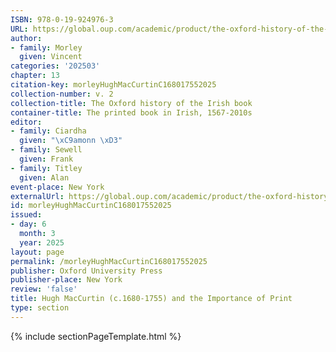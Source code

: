 ```yaml
---
ISBN: 978-0-19-924976-3
URL: https://global.oup.com/academic/product/the-oxford-history-of-the-irish-book-volume-ii-9780199249763?cc=ge&lang=3n#
author:
- family: Morley
  given: Vincent
categories: '202503'
chapter: 13
citation-key: morleyHughMacCurtinC168017552025
collection-number: v. 2
collection-title: The Oxford history of the Irish book
container-title: The printed book in Irish, 1567-2010s
editor:
- family: Ciardha
  given: "\xC9amonn \xD3"
- family: Sewell
  given: Frank
- family: Titley
  given: Alan
event-place: New York
externalUrl: https://global.oup.com/academic/product/the-oxford-history-of-the-irish-book-volume-ii-9780199249763?cc=ge&lang=3n#
id: morleyHughMacCurtinC168017552025
issued:
- day: 6
  month: 3
  year: 2025
layout: page
permalink: /morleyHughMacCurtinC168017552025
publisher: Oxford University Press
publisher-place: New York
review: 'false'
title: Hugh MacCurtin (c.1680-1755) and the Importance of Print
type: section
---
```

{% include sectionPageTemplate.html %}